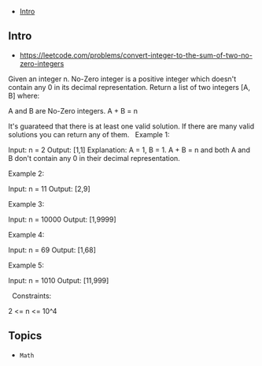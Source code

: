 - [Intro](#intro)

## Intro

- https://leetcode.com/problems/convert-integer-to-the-sum-of-two-no-zero-integers

Given an integer n. No-Zero integer is a positive integer which doesn't contain any 0 in its decimal representation.
Return a list of two integers [A, B] where:

A and B are No-Zero integers.
A + B = n

It's guarateed that there is at least one valid solution. If there are many valid solutions you can return any of them.
 
Example 1:

Input: n = 2
Output: [1,1]
Explanation: A = 1, B = 1. A + B = n and both A and B don't contain any 0 in their decimal representation.

Example 2:

Input: n = 11
Output: [2,9]

Example 3:

Input: n = 10000
Output: [1,9999]

Example 4:

Input: n = 69
Output: [1,68]

Example 5:

Input: n = 1010
Output: [11,999]

 
Constraints:

2 <= n <= 10^4


## Topics

- `Math`


